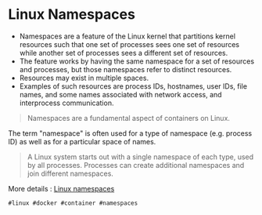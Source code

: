 # Linux Namespaces

* Namespaces are a feature of the Linux kernel that partitions kernel resources such that one set of processes sees one set of resources while another set of processes sees a different set of resources.
* The feature works by having the same namespace for a set of resources and processes, but those namespaces refer to distinct resources.
* Resources may exist in multiple spaces.
* Examples of such resources are process IDs, hostnames, user IDs, file names, and some names associated with network access, and interprocess communication.

> Namespaces are a fundamental aspect of containers on Linux.

The term "namespace" is often used for a type of namespace (e.g. process ID) as well as for a particular space of names.

> A Linux system starts out with a single namespace of each type, used by all processes. Processes can create additional namespaces and join different namespaces.

More details : [Linux namespaces](https://en.wikipedia.org/wiki/Linux_namespaces)

    #linux #docker #container #namespaces
